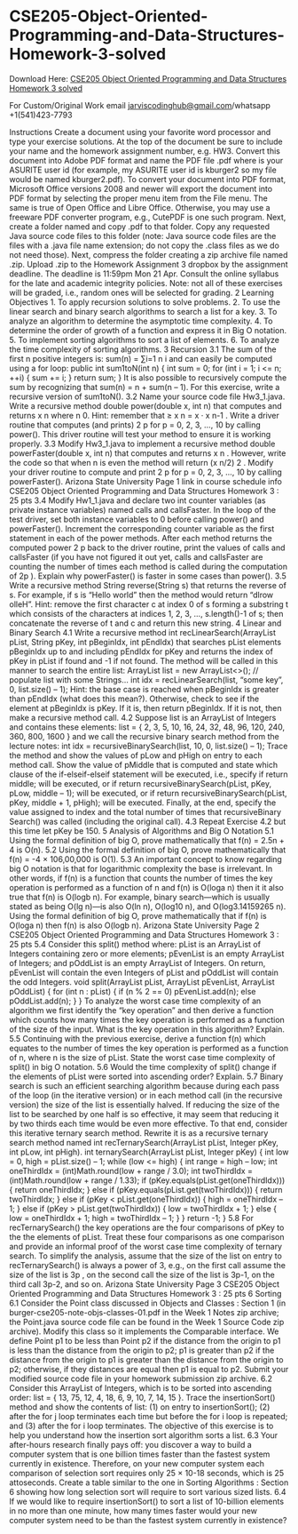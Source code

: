 # CSE205-Object-Oriented-Programming-and-Data-Structures-Homework-3-solved

Download Here: [CSE205 Object Oriented Programming and Data Structures Homework 3 solved](https://jarviscodinghub.com/assignment/cse205-object-oriented-programming-and-data-structures-homework-3-solved/)

For Custom/Original Work email jarviscodinghub@gmail.com/whatsapp +1(541)423-7793

Instructions Create a document using your favorite word processor and type your exercise solutions. At the top of the document be sure to include your name and the homework assignment number, e.g. HW3. Convert this document into Adobe PDF format and name the PDF file .pdf where is your ASURITE user id (for example, my ASURITE user id is kburger2 so my file would be named kburger2.pdf). To convert your document into PDF format, Microsoft Office versions 2008 and newer will export the document into PDF format by selecting the proper menu item from the File menu. The same is true of Open Office and Libre Office. Otherwise, you may use a freeware PDF converter program, e.g., CutePDF is one such program. Next, create a folder named and copy .pdf to that folder. Copy any requested Java source code files to this folder (note: Java source code files are the files with a .java file name extension; do not copy the .class files as we do not need those). Next, compress the folder creating a zip archive file named .zip. Upload .zip to the Homework Assignment 3 dropbox by the assignment deadline. The deadline is 11:59pm Mon 21 Apr. Consult the online syllabus for the late and academic integrity policies. Note: not all of these exercises will be graded, i.e., random ones will be selected for grading. 2 Learning Objectives 1. To apply recursion solutions to solve problems. 2. To use the linear search and binary search algorithms to search a list for a key. 3. To analyze an algorithm to determine the asymptotic time complexity. 4. To determine the order of growth of a function and express it in Big O notation. 5. To implement sorting algorithms to sort a list of elements. 6. To analyze the time complexity of sorting algorithms. 3 Recursion 3.1 The sum of the first n positive integers is: sum(n) = ∑i=1 n i and can easily be computed using a for loop: public int sum1toN(int n) { int sum = 0; for (int i = 1; i <= n; ++i) { sum += i; } return sum; } It is also possible to recursively compute the sum by recognizing that sum(n) = n + sum(n – 1). For this exercise, write a recursive version of sum1toN(). 3.2 Name your source code file Hw3_1.java. Write a recursive method double power(double x, int n) that computes and returns x n where n 0. Hint: remember that ≥ x n = x · x n-1 . Write a driver routine that computes (and prints) 2 p for p = 0, 2, 3, …, 10 by calling power(). This driver routine will test your method to ensure it is working properly. 3.3 Modify Hw3_1.java to implement a recursive method double powerFaster(double x, int n) that computes and returns x n . However, write the code so that when n is even the method will return (x n/2) 2 . Modify your driver routine to compute and print 2 p for p = 0, 2, 3, …, 10 by calling powerFaster(). Arizona State University Page 1 link in course schedule info CSE205 Object Oriented Programming and Data Structures Homework 3 : 25 pts 3.4 Modify Hw1_1.java and declare two int counter variables (as private instance variables) named calls and callsFaster. In the loop of the test driver, set both instance variables to 0 before calling power() and powerFaster(). Increment the corresponding counter variable as the first statement in each of the power methods. After each method returns the computed power 2 p back to the driver routine, print the values of calls and callsFaster (if you have not figured it out yet, calls and callsFaster are counting the number of times each method is called during the computation of 2p ). Explain why powerFaster() is faster in some cases than power(). 3.5 Write a recursive method String reverse(String s) that returns the reverse of s. For example, if s is “Hello world” then the method would return “dlrow olleH”. Hint: remove the first character c at index 0 of s forming a substring t which consists of the characters at indices 1, 2, 3, …, s.length()-1 of s; then concatenate the reverse of t and c and return this new string. 4 Linear and Binary Search 4.1 Write a recursive method int recLinearSearch(ArrayList pList, String pKey, int pBeginIdx, int pEndIdx) that searches pList elements pBeginIdx up to and including pEndIdx for pKey and returns the index of pKey in pList if found and -1 if not found. The method will be called in this manner to search the entire list: ArrayList list = new ArrayList<>(); // populate list with some Strings… int idx = recLinearSearch(list, “some key”, 0, list.size() – 1); Hint: the base case is reached when pBeginIdx is greater than pEndIdx (what does this mean?). Otherwise, check to see if the element at pBeginIdx is pKey. If it is, then return pBeginIdx. If it is not, then make a recursive method call. 4.2 Suppose list is an ArrayList of Integers and contains these elements: list = { 2, 3, 5, 10, 16, 24, 32, 48, 96, 120, 240, 360, 800, 1600 } and we call the recursive binary search method from the lecture notes: int idx = recursiveBinarySearch(list, 10, 0, list.size() – 1); Trace the method and show the values of pLow and pHigh on entry to each method call. Show the value of pMiddle that is computed and state which clause of the if-elseif-elseif statement will be executed, i.e., specify if return middle; will be executed, or if return recursiveBinarySearch(pList, pKey, pLow, middle – 1); will be executed, or if return recursiveBinarySearch(pList, pKey, middle + 1, pHigh); will be executed. Finally, at the end, specify the value assigned to index and the total number of times that recursiveBinary Search() was called (including the original call). 4.3 Repeat Exercise 4.2 but this time let pKey be 150. 5 Analysis of Algorithms and Big O Notation 5.1 Using the formal definition of big O, prove mathematically that f(n) = 2.5n + 4 is O(n). 5.2 Using the formal definition of big O, prove mathematically that f(n) = -4 × 106,00,000 is O(1). 5.3 An important concept to know regarding big O notation is that for logarithmic complexity the base is irrelevant. In other words, if f(n) is a function that counts the number of times the key operation is performed as a function of n and f(n) is O(loga n) then it it also true that f(n) is O(logb n). For example, binary search—which is usually stated as being O(lg n)—is also O(ln n), O(log10 n), and O(log3.14159265 n). Using the formal definition of big O, prove mathematically that if f(n) is O(loga n) then f(n) is also O(logb n). Arizona State University Page 2 CSE205 Object Oriented Programming and Data Structures Homework 3 : 25 pts 5.4 Consider this split() method where: pList is an ArrayList of Integers containing zero or more elements; pEvenList is an empty ArrayList of Integers; and pOddList is an empty ArrayList of Integers. On return, pEvenList will contain the even Integers of pList and pOddList will contain the odd Integers. void split(ArrayList pList, ArrayList pEvenList, ArrayList pOddList) { for (int n : pList) { if (n % 2 == 0) pEvenList.add(n); else pOddList.add(n); } } To analyze the worst case time complexity of an algorithm we first identify the “key operation” and then derive a function which counts how many times the key operation is performed as a function of the size of the input. What is the key operation in this algorithm? Explain. 5.5 Continuing with the previous exercise, derive a function f(n) which equates to the number of times the key operation is performed as a function of n, where n is the size of pList. State the worst case time complexity of split() in big O notation. 5.6 Would the time complexity of split() change if the elements of pList were sorted into ascending order? Explain. 5.7 Binary search is such an efficient searching algorithm because during each pass of the loop (in the iterative version) or in each method call (in the recursive version) the size of the list is essentially halved. If reducing the size of the list to be searched by one half is so effective, it may seem that reducing it by two thirds each time would be even more effective. To that end, consider this iterative ternary search method. Rewrite it is as a recursive ternary search method named int recTernarySearch(ArrayList pList, Integer pKey, int pLow, int pHigh). int ternarySearch(ArrayList pList, Integer pKey) { int low = 0, high = pList.size() – 1; while (low <= high) { int range = high – low; int oneThirdIdx = (int)Math.round(low + range / 3.0); int twoThirdIdx = (int)Math.round(low + range / 1.33); if (pKey.equals(pList.get(oneThirdIdx))) { return oneThirdIdx; } else if (pKey.equals(pList.get(twoThirdIdx))) { return twoThirdIdx; } else if (pKey < pList.get(oneThirdIdx)) { high = oneThirdIdx – 1; } else if (pKey > pList.get(twoThirdIdx)) { low = twoThirdIdx + 1; } else { low = oneThirdIdx + 1; high = twoThirdIdx – 1; } } return -1; } 5.8 For recTernarySearch() the key operations are the four comparisons of pKey to the the elements of pList. Treat these four comparisons as one comparison and provide an informal proof of the worst case time complexity of ternary search. To simplify the analysis, assume that the size of the list on entry to recTernarySearch() is always a power of 3, e.g., on the first call assume the size of the list is 3p , on the second call the size of the list is 3p-1, on the third call 3p-2, and so on. Arizona State University Page 3 CSE205 Object Oriented Programming and Data Structures Homework 3 : 25 pts 6 Sorting 6.1 Consider the Point class discussed in Objects and Classes : Section 1 (in burger-cse205-note-objs-classes-01.pdf in the Week 1 Notes zip archive; the Point.java source code file can be found in the Week 1 Source Code zip archive). Modify this class so it implements the Comparable interface. We define Point p1 to be less than Point p2 if the distance from the origin to p1 is less than the distance from the origin to p2; p1 is greater than p2 if the distance from the origin to p1 is greater than the distance from the origin to p2; otherwise, if they distances are equal then p1 is equal to p2. Submit your modified source code file in your homework submission zip archive. 6.2 Consider this ArrayList of Integers, which is to be sorted into ascending order: list = { 13, 75, 12, 4, 18, 6, 9, 10, 7, 14, 15 }. Trace the insertionSort() method and show the contents of list: (1) on entry to insertionSort(); (2) after the for j loop terminates each time but before the for i loop is repeated; and (3) after the for i loop terminates. The objective of this exercise is to help you understand how the insertion sort algorithm sorts a list. 6.3 Your after-hours research finally pays off: you discover a way to build a computer system that is one billion times faster than the fastest system currently in existence. Therefore, on your new computer system each comparison of selection sort requires only 25 × 10-18 seconds, which is 25 attoseconds. Create a table similar to the one in Sorting Algorithms : Section 6 showing how long selection sort will require to sort various sized lists. 6.4 If we would like to require insertionSort() to sort a list of 10-billion elements in no more than one minute, how many times faster would your new computer system need to be than the fastest system currently in existence?


